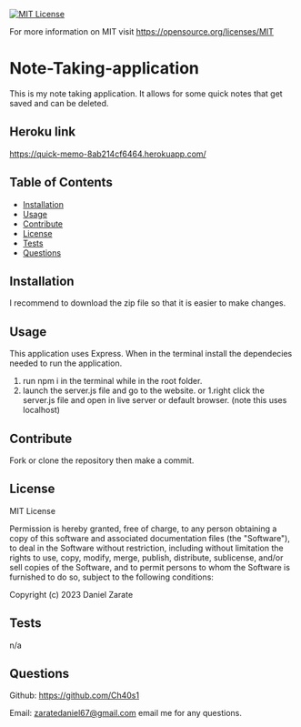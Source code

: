 [![MIT License](https://img.shields.io/badge/License-MIT-blue.svg)](https://opensource.org/licenses/MIT)

For more information on MIT visit https://opensource.org/licenses/MIT

# Note-Taking-application
This is my note taking application. It allows for some quick notes that get saved and can be deleted.

## Heroku link
https://quick-memo-8ab214cf6464.herokuapp.com/

## Table of Contents
* [Installation](#installation)
* [Usage](#usage)
* [Contribute](#contribute)
* [License](#license)
* [Tests](#tests)
* [Questions](#questions)

## Installation
I recommend to download the zip file so that it is easier to make changes.

## Usage
This application uses Express. When in the terminal install the dependecies needed to run the application.
1. run npm i in the terminal while in the root folder.
2. launch the server.js file and go to the website.
or
1.right click the server.js file and open in live server or default browser.
(note this uses localhost)

## Contribute
Fork or clone the repository then make a commit.

## License

MIT License

Permission is hereby granted, free of charge, to any person obtaining a copy
of this software and associated documentation files (the "Software"), to deal
in the Software without restriction, including without limitation the rights
to use, copy, modify, merge, publish, distribute, sublicense, and/or sell
copies of the Software, and to permit persons to whom the Software is
furnished to do so, subject to the following conditions:

Copyright (c) 2023 Daniel Zarate

## Tests
n/a

## Questions
Github: https://github.com/Ch40s1

Email: zaratedaniel67@gmail.com email me for any questions.
